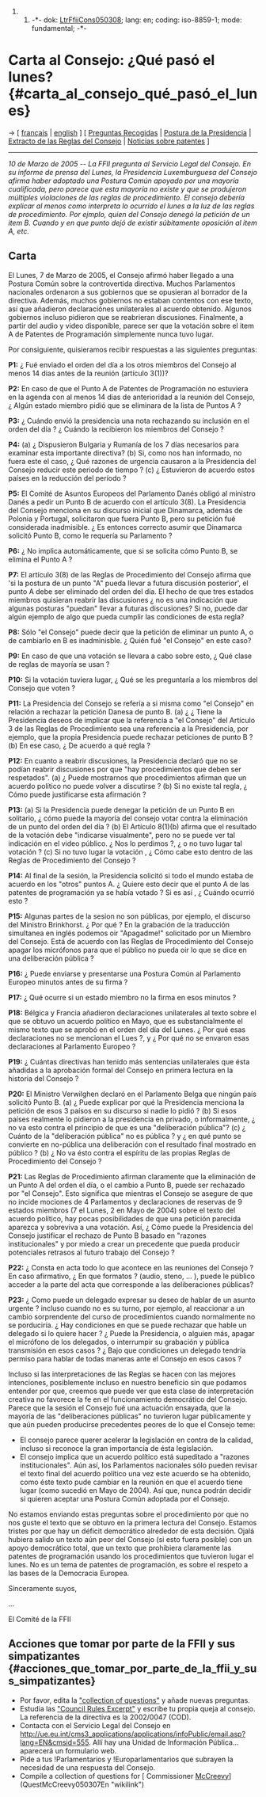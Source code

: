 1.  1.  -\*- dok: [LtrFfiiCons050308](LtrFfiiCons050308 "wikilink");
        lang: en; coding: iso-8859-1; mode: fundamental; -\*-

# Carta al Consejo: ¿Qué pasó el lunes? {#carta_al_consejo_qué_pasó_el_lunes}

-\> \[ [ français](LtrFfiiCons050308Fr "wikilink") \| [
english](LtrFfiiCons050308En "wikilink") \] \[ [ Preguntas
Recogidas](QuestCons050308En "wikilink") \| [ Postura de la
Presidencia](Cons050307En "wikilink") \| [ Extracto de las Reglas del
Consejo](ConsRules050308En "wikilink") \| [ Noticias sobre
patentes](SwpatcninoEn "wikilink") \]

------------------------------------------------------------------------

*10 de Marzo de 2005 \-- La FFII pregunta al Servicio Legal del Consejo.
En su informe de prensa del Lunes, la Presidencia Luxemburguesa del
Consejo afirma haber adoptado una Postura Común apoyado por una mayoría
cualificada, pero parece que esta mayoría no existe y que se produjeron
múltiples violaciones de las reglas de procedimiento. El consejo debería
explicar al menos como interpreta lo ocurrido el lunes a la luz de las
reglas de procedimiento. Por ejmplo, quien del Consejo denegó la
petición de un item B. Cuando y en que punto dejó de existir súbitamente
oposición al item A, etc.*

## Carta

El Lunes, 7 de Marzo de 2005, el Consejo afirmó haber llegado a una
Postura Común sobre la controvertida directiva. Muchos Parlamentos
nacionales ordenaron a sus gobiernos que se opusieran al borrador de la
directiva. Además, muchos gobiernos no estaban contentos con ese texto,
así que añadieron declaraciónes unilaterales al acuerdo obtenido.
Algunos gobiernos incluso pidieron que se reabrieran discusiones.
Finalmente, a partir del audio y video disponible, parece ser que la
votación sobre el item A de Patentes de Programación simplemente nunca
tuvo lugar.

Por consiguiente, quisieramos recibir respuestas a las siguientes
preguntas:

**P1:** ¿ Fué enviado el orden del día a los otros miembros del Consejo
al menos 14 dias antes de la reunión (artículo 3(1))?

**P2:** En caso de que el Punto A de Patentes de Programación no
estuviera en la agenda con al menos 14 dias de anterioridad a la reunión
del Consejo, ¿ Algún estado miembro pidió que se eliminara de la lista
de Puntos A ?

**P3:** ¿ Cuándo envió la presidencia una nota rechazando su inclusión
en el orden del día ? ¿ Cuándo la recibieron los miembros del Consejo ?

**P4:** (a) ¿ Dispusieron Bulgaria y Rumanía de los 7 días necesarios
para examinar esta importante directiva? (b) Si, como nos han informado,
no fuera este el caso, ¿ Qué razones de urgencia causaron a la
Presidencia del Consejo reducir este periodo de tiempo ? (c) ¿
Estuvieron de acuerdo estos países en la reducción del período ?

**P5:** El Comité de Asuntos Europeos del Parlamento Danés obligó al
ministro Danés a pedir un Punto B de acuerdo con el artículo 3(8). La
Presidencia del Consejo menciona en su discurso inicial que Dinamarca,
además de Polonia y Portugal, solicitaron que fuera Punto B, pero su
petición fué considerada inadmisible. ¿ Es entonces correcto asumir que
Dinamarca solicitó Punto B, como le requería su Parlamento ?

**P6:** ¿ No implica automáticamente, que si se solicita cómo Punto B,
se elimina el Punto A ?

**P7:** El artículo 3(8) de las Reglas de Procedimiento del Consejo
afirma que \'si la postura de un punto \"A\" pueda llevar a futura
discusión posterior\', el punto A debe ser eliminado del orden del día.
El hecho de que tres estados miembros quisieran reabrir las discusiones
¿ no es una indicación que algunas posturas \"puedan\" llevar a futuras
discusiones? Si no, puede dar algún ejemplo de algo que pueda cumplir
las condiciones de esta regla?

**P8:** Sólo \"el Consejo\" puede decir que la petición de eliminar un
punto A, o de cambiarlo en B es inadminisble. ¿ Quién fué \"el Consejo\"
en este caso?

**P9:** En caso de que una votación se llevara a cabo sobre esto, ¿ Qué
clase de reglas de mayoría se usan ?

**P10:** Si la votación tuviera lugar, ¿ Qué se les preguntaría a los
miembros del Consejo que voten ?

**P11:** La Presidencia del Consejo se refería a si misma como \"el
Consejo\" en relación a rechazar la petición Danesa de punto B. (a) ¿ ¿
Tiene la Presidencia deseos de implicar que la referencia a \"el
Consejo\" del Artículo 3 de las Reglas de Procedimiento sea una
referencia a la Presidencia, por ejemplo, que la propia Presidencia
puede rechazar peticiones de punto B ? (b) En ese caso, ¿ De acuerdo a
qué regla ?

**P12:** En cuanto a reabrir discusiones, la Presidencia declaró que no
se podían reabrir discusiones por que \"hay procedimientos que deben ser
respetados\". (a) ¿ Puede mostrarnos que procedimientos afirman que un
acuerdo político no puede volver a discutirse ? (b) Si no existe tal
regla, ¿ Cómo puede justificarse esta afirmación ?

**P13:** (a) Si la Presidencia puede denegar la petición de un Punto B
en solitario, ¿ cómo puede la mayoría del consejo votar contra la
eliminación de un punto del orden del día ? (b) El Artículo 8(1)(b)
afirma que el resultado de la votación debe \"indicarse visualmente\",
pero no se puede ver tal indicación en el video público. ¿ Nos lo
perdimos ?, ¿ o no tuvo lugar tal votación ? (c) Si no tuvo lugar la
votación , ¿ Cómo cabe esto dentro de las Reglas de Procedimiento del
Consejo ?

**P14:** Al final de la sesión, la Presidencia solicitó si todo el mundo
estaba de acuerdo en los \"otros\" puntos A. ¿ Quiere esto decir que el
punto A de las patentes de programación ya se había votado ? Si es así ,
¿ Cuándo ocurrió esto ?

**P15:** Algunas partes de la sesion no son públicas, por ejemplo, el
discurso del Ministro Brinkhorst. ¿ Por qué ? En la grabación de la
traducción simultanea en inglés podemos oir \"Apagadme!\" solicitado por
un Miembro del Consejo. Está de acuerdo con las Reglas de Procedimiento
del Consejo apagar los micrófonos para que el público no pueda oir lo
que se dice en una deliberación pública ?

**P16:** ¿ Puede enviarse y presentarse una Postura Común al Parlamento
Europeo minutos antes de su firma ?

**P17:** ¿ Qué ocurre si un estado miembro no la firma en esos minutos ?

**P18:** Bélgica y Francia añadieron declaraciones unilaterales al texto
sobre el que se obtuvo un acuerdo político en Mayo, que es
substancialmente el mismo texto que se aprobó en el orden del día del
Lunes. ¿ Por qué esas declaraciones no se mencionan el Lues ?, y ¿ Por
qué no se envaron esas declaraciones al Parlamento Europeo ?

**P19:** ¿ Cuántas directivas han tenido más sentencias unilaterales que
ésta añadidas a la aprobación formal del Consejo en primera lectura en
la historia del Consejo ?

**P20:** El Ministro Verwilghen declaró en el Parlamento Belga que
ningún país solicitó Punto B. (a) ¿ Puede explicar por qué la
Presidencia menciona la petición de esos 3 paísos en su discurso si
nadie lo pidió ? (b) Si esos países realmente lo pidieron a la
presidencia en privado, o informalmente, ¿ no va esto contra el
principio de que es una \"deliberación pública\"? (c) ¿ Cuánto de la
\"deliberación pública\" no es pública ? y ¿ en qué punto se convierte
en no-pública una deliberación con el resultado final mostrado en
público ? (b) ¿ No va ésto contra el espíritu de las propias Reglas de
Procedimiento del Consejo ?

**P21:** Las Reglas de Procedimiento afirman claramente que la
eliminación de un Punto A del orden el día, o el cambio a Punto B, puede
ser rechazado por \"el Consejo\". Esto significa que mientras el Consejo
se asegure de que no incide mociones de 4 Parlamentos y declaraciones de
reservas de 9 estados miembros (7 el Lunes, 2 en Mayo de 2004) sobre el
texto del acuerdo político, hay pocas posibilidades de que una petición
parecida aparezca y sobreviva a una votación. Así, ¿ Cómo puede la
Presidencia del Consejo justificar el rechazo de Punto B basado en
\"razones institucionales\" y por miedo a crear un precedente que pueda
producir potenciales retrasos al futuro trabajo del Consejo ?

**P22:** ¿ Consta en acta todo lo que acontece en las reuniones del
Consejo ? En caso afirmativo, ¿ En que formatos ? (audio, steno, \... ),
puede le público acceder a la parte del acta que corresponde a las
deliberaciones públicas?

**P23:** ¿ Como puede un delegado expresar su deseo de hablar de un
asunto urgente ? incluso cuando no es su turno, por ejemplo, al
reaccionar a un cambio sorprendente del curso de procedimientos cuando
normalmente no se porduciría. ¿ Hay condiciones en que se puede rechazar
que hable un delegado si lo quiere hacer ? ¿ Puede la Presidencia, o
alguien más, apagar el micrófono de los delegados, o interrumpir su
grabación y pública transmisión en esos casos ? ¿ Bajo que condiciones
un delegado tendría permiso para hablar de todas maneras ante el Consejo
en esos casos ?

Incluso si las interpretaciones de las Reglas se hacen con las mejores
intenciones, posiblemente incluso en nuestro beneficio sin que podamos
entender por que, creemos que puede ver que esta clase de interpretación
creativa no favorece la fe en el funcionamiento democrático del Consejo.
Parece que la sesión el Consejo fué una actuación ensayada, que la
mayoría de las \"deliberaciones públicas\" no tuvieron lugar
públicamente y que aún pueden producirse precedentes peores de lo que el
Consejo teme:

-   El consejo parece querer acelerar la legislación en contra de la
    calidad, incluso si reconoce la gran importancia de ésta
    legislación.
-   El consejo implica que un acuerdo político está supeditado a
    \"razones institucionales\". Aún así, los Parlamentos nacionales
    sólo pueden revisar el texto final del acuerdo político una vez este
    acuerdo se ha obtenido, como éste texto pude cambiar en la reunión
    en que el acuerdo tiene lugar (como sucedió en Mayo de 2004). Así
    que, nunca podrán decidir si quieren aceptar una Postura Común
    adoptada por el Consejo.

No estamos enviando estas preguntas sobre el procedimiento por que no
nos guste el texto que se obtuvo en la primera lectura del Consejo.
Estamos tristes por que hay un déficit democrático alrededor de esta
decisión. Ojalá hubiera salido un texto aún peor del Consejo (si esto
fuera posible) con un apoyo democrático total, que un texto que
prohibiera claramente las patentes de programación usando los
procedimientos que tuvieron lugar el lunes. No es un tema de patentes de
programación, es sobre el respeto a las bases de la Democracia Europea.

Sinceramente suyos,

\...

El Comité de la FFII

## Acciones que tomar por parte de la FFII y sus simpatizantes {#acciones_que_tomar_por_parte_de_la_ffii_y_sus_simpatizantes}

-   Por favor, edita la [ \"collection of
    questions\"](QuestCons050308En "wikilink") y añade nuevas preguntas.
-   Estudia las [ \"Council Rules
    Excerpt\"](ConsRules050308En "wikilink") y escribe tu propia queja
    al consejo. La referencia de la directiva es la 2002/0047 (COD).
-   Contacta con el Servicio Legal del Consejo en
    <http://ue.eu.int/cms3_applications/applications/infoPublic/email.asp?lang=EN&cmsid=555>.
    Allí hay una Unidad de Información Pública\... aparecerá un
    formulario web.
-   Pide a tus !Parlamentarios y !Europarlamentarios que subrayen la
    necesidad de una respuesta del Consejo.
-   Compile a collection of questions for [ Commissioner
    [McCreevy](McCreevy "wikilink")](QuestMcCreevy050307En "wikilink")
